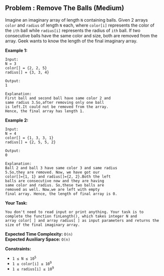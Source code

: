 ## Problem : Remove The Balls (Medium)

Imagine an imaginary array of length ```N``` containing balls. Given 2 arrays ```color``` and ```radius``` of length ```N``` each,
where ```color[i]``` represents the color of the ```ith``` ball while ```radius[i]``` represents the radius of ```ith``` ball. 
If two consecutive balls have the same color and size, both are removed from the array.
Geek wants to know the length of the final imaginary array.

**Example 1:**
```
Input:
N = 3
color[] = {2, 2, 5}
radius[] = {3, 3, 4}

Output: 
1

Explanation: 
First ball and second ball have same color 2 and 
same radius 3.So,after removing only one ball 
is left.It could not be removed from the array. 
Hence, the final array has length 1.
```

**Example 2:**
```
Input:
N = 4
color[] = {1, 3, 3, 1}
radius[] = {2, 5, 5, 2}

Output:
0

Explanation:
Ball 2 and ball 3 have same color 3 and same radius
5.So,they are removed. Now, we have got our
color[]={1, 1} and radius[]={2, 2}.Both the left
balls are consecutive now and they are having
same color and radius. So,these two balls are
removed as well. Now,we are left with empty
final array. Hence, the length of final array is 0.
```

**Your Task:** 
```
You don't need to read input or print anything. Your task is to complete the function finLength(), which takes integer N and 
array color[ ] and array radius[ ] as input parameters and returns the size of the final imaginary array.
```

**Expected Time Complexity:** ```O(n)```<br>
**Expected Auxiliary Space:** ```O(n)```

**Constraints:**
<ul>
<li><code>1 ≤ N ≤ 10<sup>5</sup></code></li>
<li><code>1 ≤ color[i] ≤ 10<sup>9</sup></code></li>
<li><code>1 ≤ radius[i] ≤ 10<sup>9</sup></code></li>
</ul>


                                 